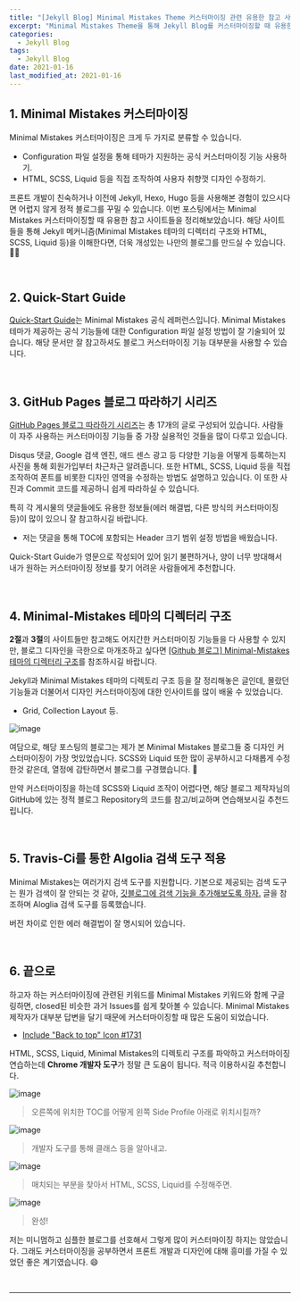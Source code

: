 ```yaml
---
title: "[Jekyll Blog] Minimal Mistakes Theme 커스터마이징 관련 유용한 참고 사이트 모음"
excerpt: "Minimal Mistakes Theme을 통해 Jekyll Blog를 커스터마이징할 때 유용한 참고 사이트들을 정리."
categories:
  - Jekyll Blog
tags:
  - Jekyll Blog
date: 2021-01-16
last_modified_at: 2021-01-16
---
```


## 1. Minimal Mistakes 커스터마이징

Minimal Mistakes 커스터마이징은 크게 두 가지로 분류할 수 있습니다.

* Configuration 파일 설정을 통해 테마가 지원하는 공식 커스터마이징 기능 사용하기.
* HTML, SCSS, Liquid 등을 직접 조작하여 사용자 취향껏 디자인 수정하기.

프론트 개발이 친숙하거나 이전에 Jekyll, Hexo, Hugo 등을 사용해본 경험이 있으시다면 어렵지 않게 정적 블로그를 꾸밀 수 있습니다. 이번 포스팅에서는 Minimal Mistakes 커스터마이징할 때 유용한 참고 사이트들을 정리해보았습니다. 해당 사이트들을 통해 Jekyll 메커니즘(Minimal Mistakes 테마의 디렉터리 구조와 HTML, SCSS, Liquid 등)을 이해한다면, 더욱 개성있는 나만의 블로그를 만드실 수 있습니다. 🙆‍♂️

<br>

## 2. Quick-Start Guide

[Quick-Start Guide](https://mmistakes.github.io/minimal-mistakes/docs/quick-start-guide/)는 Minimal Mistakes 공식 레퍼런스입니다. Minimal Mistakes 테마가 제공하는 공식 기능들에 대한 Configuration 파일 설정 방법이 잘 기술되어 있습니다. 해당 문서만 잘 참고하셔도 블로그 커스터마이징 기능 대부분을 사용할 수 있습니다.

<br>

## 3. GitHub Pages 블로그 따라하기 시리즈

[GitHub Pages 블로그 따라하기 시리즈](https://devinlife.com/howto/)는 총 17개의 글로 구성되어 있습니다. 사람들이 자주 사용하는 커스터마이징 기능들 중 가장 실용적인 것들을 많이 다루고 있습니다.

Disqus 댓글, Google 검색 엔진, 애드 센스 광고 등 다양한 기능을 어떻게 등록하는지 사진을 통해 회원가입부터 차근차근 알려줍니다. 또한 HTML, SCSS, Liquid 등을 직접 조작하여 폰트를 비롯한 디자인 영역을 수정하는 방법도 설명하고 있습니다. 이 또한 사진과 Commit 코드를 제공하니 쉽게 따라하실 수 있습니다.

특히 각 게시물의 댓글들에도 유용한 정보들(에러 해결법, 다른 방식의 커스터마이징 등)이 많이 있으니 잘 참고하시길 바랍니다.

* 저는 댓글을 통해 TOC에 포함되는 Header 크기 범위 설정 방법을 배웠습니다.

Quick-Start Guide가 영문으로 작성되어 있어 읽기 불편하거나, 양이 너무 방대해서 내가 원하는 커스터마이징 정보를 찾기 어려운 사람들에게 추천합니다.

<br>

## 4. Minimal-Mistakes 테마의 디렉터리 구조

**2절**과 **3절**의 사이트들만 참고해도 어지간한 커스터마이징 기능들을 다 사용할 수 있지만, 블로그 디자인을 극한으로 마개조하고 싶다면 [[Github 블로그] Minimal-Mistakes 테마의 디렉터리 구조](https://ansohxxn.github.io/blog/jekyll-directory-structure/)를 참조하시길 바랍니다.

Jekyll과 Minimal Mistakes 테마의 디렉토리 구조 등을 잘 정리해놓은 글인데, 몰랐던 기능들과 더불어서 디자인 커스터마이징에 대한 인사이트를 많이 배울 수 있었습니다.

* Grid, Collection Layout 등.

![image](https://user-images.githubusercontent.com/56240505/104799528-0ebfb600-5813-11eb-86c4-46828133dbb7.png)

여담으로, 해당 포스팅의 블로그는 제가 본 Minimal Mistakes 블로그들 중 디자인 커스터마이징이 가장 멋있었습니다. SCSS와 Liquid 또한 많이 공부하시고 다채롭게 수정한것 같은데, 열정에 감탄하면서 블로그를 구경했습니다. 🤩

만약 커스터마이징을 하는데 SCSS와 Liquid 조작이 어렵다면, 해당 블로그 제작자님의 GitHub에 있는 정적 블로그 Repository의 코드를 참고/비교하며 연습해보시길 추천드립니다.

<br>

## 5. Travis-Ci를 통한 Algolia 검색 도구 적용

Minimal Mistakes는 여러가지 검색 도구를 지원합니다. 기본으로 제공되는 검색 도구는 뭔가 검색이 잘 안되는 것 같아, [깃블로그에 검색 기능을 추가해보도록 하자.](https://xinfolab.github.io/blog/blog-maker-4/) 글을 참조하며 Aloglia 검색 도구를 등록했습니다.

버전 차이로 인한 에러 해결법이 잘 명시되어 있습니다.

<br>

## 6. 끝으로

하고자 하는 커스터마이징에 관련된 키워드를 Minimal Mistakes 키워드와 함께 구글링하면, closed된 비슷한 과거 Issues를 쉽게 찾아볼 수 있습니다. Minimal Mistakes 제작자가 대부분 답변을 달기 때문에 커스터마이징할 때 많은 도움이 되었습니다.

* [Include "Back to top" Icon #1731](https://github.com/mmistakes/minimal-mistakes/issues/1731)

HTML, SCSS, Liquid, Minimal Mistakes의 디렉토리 구조를 파악하고 커스터마이징 연습하는데 **Chrome 개발자 도구**가 정말 큰 도움이 됩니다. 적극 이용하시길 추천합니다.

![image](https://user-images.githubusercontent.com/56240505/104806176-e76be780-5818-11eb-9b61-2eb9fe75f210.png)

> 오른쪽에 위치한 TOC를 어떻게 왼쪽 Side Profile 아래로 위치시킬까?

![image](https://user-images.githubusercontent.com/56240505/104806192-08343d00-5819-11eb-872c-efdf4f04324c.png)

> 개발자 도구를 통해 클래스 등을 알아내고.

![image](https://user-images.githubusercontent.com/56240505/104806203-27cb6580-5819-11eb-9dde-ce1ac427a407.png)

> 매치되는 부분을 찾아서 HTML, SCSS, Liquid를 수정해주면.

![image](https://user-images.githubusercontent.com/56240505/104806215-4b8eab80-5819-11eb-8795-af8704d964e2.png)

> 완성!

저는 미니멈하고 심플한 블로그를 선호해서 그렇게 많이 커스터마이징 하지는 않았습니다. 그래도 커스터마이징을 공부하면서 프론트 개발과 디자인에 대해 흥미를 가질 수 있었던 좋은 계기였습니다. 😄

<br>

---
